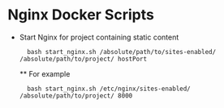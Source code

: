 # Nginx Docker Scripts


* Start Nginx for project containing static content

        bash start_nginx.sh /absolute/path/to/sites-enabled/ /absolute/path/to/project/ hostPort

    ** For example

        bash start_nginx.sh /etc/nginx/sites-enabled/ /absolute/path/to/project/ 8000
